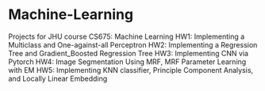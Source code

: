 # Machine-Learning
Projects for JHU course CS675: Machine Learning 
HW1: Implementing a Multiclass and One-against-all Perceptron 
HW2: Implementing a Regression Tree and Gradient_Boosted Regression Tree
HW3: Implementing CNN via Pytorch 
HW4: Image Segmentation Using MRF, MRF Parameter Learning with EM 
HW5: Implementing KNN classifier, Principle Component Analysis, and Locally Linear Embedding
